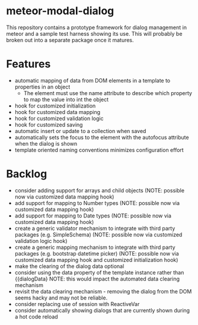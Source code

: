 # meteor-modal-dialog

This repository contains a prototype framework for dialog management in meteor and a sample test harness showing its
use.  This will probably be broken out into a separate package once it matures.

Features
========

* automatic mapping of data from DOM elements in a template to properties in an object
    * The element must use the name attribute to describe which property to map the value into int the object
* hook for customized initialization
* hook for customized data mapping
* hook for customized validation logic
* hook for customized saving
* automatic insert or update to a collection when saved
* automatically sets the focus to the element with the autofocus attribute when the dialog is shown
* template oriented naming conventions minimizes configuration effort

Backlog
=======

* consider adding support for arrays and child objects (NOTE: possible now via customized data mapping hook)
* add support for mapping to Number types (NOTE: possible now via customized data mapping hook)
* add support for mapping to Date types (NOTE: possible now via customized data mapping hook)
* create a generic validator mechanism to integrate with third party packages (e.g. SimpleSchema)
  (NOTE: possible now via customized validation logic hook)
* create a generic mapping mechanism to integrate with third party packages (e.g. bootstrap datetime picker)
  (NOTE: possible now via customized data mapping hook and customized initialization hook)
* make the clearing of the dialog data optional
* consider using the data property of the template instance rather than {{dialogData}
  NOTE: this would impact the automated data clearing mechanism
* revisit the data clearing mechanism - removing the dialog from the DOM seems hacky and may not be reliable.
* consider replacing use of session with ReactiveVar
* consider automatically showing dialogs that are currently shown during a hot code reload
